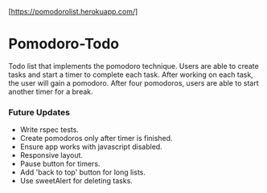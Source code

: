 [https://pomodorolist.herokuapp.com/]

# Pomodoro-Todo
Todo list that implements the pomodoro technique.
Users are able to create tasks and start a timer to complete each task.
After working on each task, the user will gain a pomodoro.
After four pomodoros, users are able to start another timer for a break.

### Future Updates
- Write rspec tests.
- Create pomodoros only after timer is finished.
- Ensure app works with javascript disabled.
- Responsive layout.
- Pause button for timers.
- Add 'back to top' button for long lists.
- Use sweetAlert for deleting tasks.


